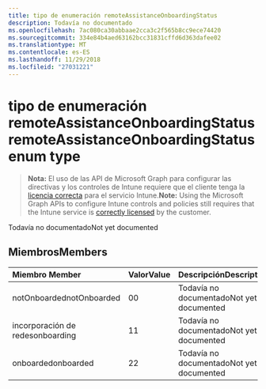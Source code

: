 ```yaml
---
title: tipo de enumeración remoteAssistanceOnboardingStatus
description: Todavía no documentado
ms.openlocfilehash: 7ac080ca30abbaae2cca3c2f565b8cc9ece74420
ms.sourcegitcommit: 334e84b4aed63162bcc31831cffd6d363dafee02
ms.translationtype: MT
ms.contentlocale: es-ES
ms.lasthandoff: 11/29/2018
ms.locfileid: "27031221"
---
```

# <a name="remoteassistanceonboardingstatus-enum-type"></a><span data-ttu-id="295a8-103">tipo de enumeración remoteAssistanceOnboardingStatus</span><span class="sxs-lookup"><span data-stu-id="295a8-103">remoteAssistanceOnboardingStatus enum type</span></span>

> <span data-ttu-id="295a8-104">**Nota:** El uso de las API de Microsoft Graph para configurar las directivas y los controles de Intune requiere que el cliente tenga la [licencia correcta](https://go.microsoft.com/fwlink/?linkid=839381) para el servicio Intune.</span><span class="sxs-lookup"><span data-stu-id="295a8-104">**Note:** Using the Microsoft Graph APIs to configure Intune controls and policies still requires that the Intune service is [correctly licensed](https://go.microsoft.com/fwlink/?linkid=839381) by the customer.</span></span>

<span data-ttu-id="295a8-105">Todavía no documentado</span><span class="sxs-lookup"><span data-stu-id="295a8-105">Not yet documented</span></span>
## <a name="members"></a><span data-ttu-id="295a8-106">Miembros</span><span class="sxs-lookup"><span data-stu-id="295a8-106">Members</span></span>
|<span data-ttu-id="295a8-107">Miembro	</span><span class="sxs-lookup"><span data-stu-id="295a8-107">Member</span></span>|<span data-ttu-id="295a8-108">Valor</span><span class="sxs-lookup"><span data-stu-id="295a8-108">Value</span></span>|<span data-ttu-id="295a8-109">Descripción</span><span class="sxs-lookup"><span data-stu-id="295a8-109">Description</span></span>|
|:---|:---|:---|
|<span data-ttu-id="295a8-110">notOnboarded</span><span class="sxs-lookup"><span data-stu-id="295a8-110">notOnboarded</span></span>|<span data-ttu-id="295a8-111">0</span><span class="sxs-lookup"><span data-stu-id="295a8-111">0</span></span>|<span data-ttu-id="295a8-112">Todavía no documentado</span><span class="sxs-lookup"><span data-stu-id="295a8-112">Not yet documented</span></span>|
|<span data-ttu-id="295a8-113">incorporación de redes</span><span class="sxs-lookup"><span data-stu-id="295a8-113">onboarding</span></span>|<span data-ttu-id="295a8-114">1</span><span class="sxs-lookup"><span data-stu-id="295a8-114">1</span></span>|<span data-ttu-id="295a8-115">Todavía no documentado</span><span class="sxs-lookup"><span data-stu-id="295a8-115">Not yet documented</span></span>|
|<span data-ttu-id="295a8-116">onboarded</span><span class="sxs-lookup"><span data-stu-id="295a8-116">onboarded</span></span>|<span data-ttu-id="295a8-117">2</span><span class="sxs-lookup"><span data-stu-id="295a8-117">2</span></span>|<span data-ttu-id="295a8-118">Todavía no documentado</span><span class="sxs-lookup"><span data-stu-id="295a8-118">Not yet documented</span></span>|



